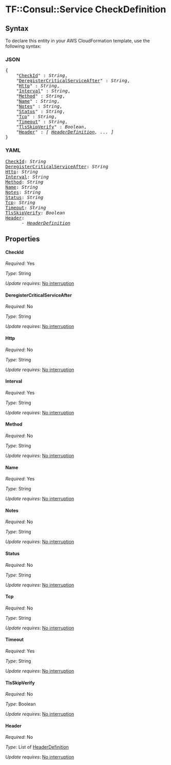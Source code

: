 # TF::Consul::Service CheckDefinition

## Syntax

To declare this entity in your AWS CloudFormation template, use the following syntax:

### JSON

<pre>
{
    "<a href="#checkid" title="CheckId">CheckId</a>" : <i>String</i>,
    "<a href="#deregistercriticalserviceafter" title="DeregisterCriticalServiceAfter">DeregisterCriticalServiceAfter</a>" : <i>String</i>,
    "<a href="#http" title="Http">Http</a>" : <i>String</i>,
    "<a href="#interval" title="Interval">Interval</a>" : <i>String</i>,
    "<a href="#method" title="Method">Method</a>" : <i>String</i>,
    "<a href="#name" title="Name">Name</a>" : <i>String</i>,
    "<a href="#notes" title="Notes">Notes</a>" : <i>String</i>,
    "<a href="#status" title="Status">Status</a>" : <i>String</i>,
    "<a href="#tcp" title="Tcp">Tcp</a>" : <i>String</i>,
    "<a href="#timeout" title="Timeout">Timeout</a>" : <i>String</i>,
    "<a href="#tlsskipverify" title="TlsSkipVerify">TlsSkipVerify</a>" : <i>Boolean</i>,
    "<a href="#header" title="Header">Header</a>" : <i>[ <a href="headerdefinition.md">HeaderDefinition</a>, ... ]</i>
}
</pre>

### YAML

<pre>
<a href="#checkid" title="CheckId">CheckId</a>: <i>String</i>
<a href="#deregistercriticalserviceafter" title="DeregisterCriticalServiceAfter">DeregisterCriticalServiceAfter</a>: <i>String</i>
<a href="#http" title="Http">Http</a>: <i>String</i>
<a href="#interval" title="Interval">Interval</a>: <i>String</i>
<a href="#method" title="Method">Method</a>: <i>String</i>
<a href="#name" title="Name">Name</a>: <i>String</i>
<a href="#notes" title="Notes">Notes</a>: <i>String</i>
<a href="#status" title="Status">Status</a>: <i>String</i>
<a href="#tcp" title="Tcp">Tcp</a>: <i>String</i>
<a href="#timeout" title="Timeout">Timeout</a>: <i>String</i>
<a href="#tlsskipverify" title="TlsSkipVerify">TlsSkipVerify</a>: <i>Boolean</i>
<a href="#header" title="Header">Header</a>: <i>
      - <a href="headerdefinition.md">HeaderDefinition</a></i>
</pre>

## Properties

#### CheckId

_Required_: Yes

_Type_: String

_Update requires_: [No interruption](https://docs.aws.amazon.com/AWSCloudFormation/latest/UserGuide/using-cfn-updating-stacks-update-behaviors.html#update-no-interrupt)

#### DeregisterCriticalServiceAfter

_Required_: No

_Type_: String

_Update requires_: [No interruption](https://docs.aws.amazon.com/AWSCloudFormation/latest/UserGuide/using-cfn-updating-stacks-update-behaviors.html#update-no-interrupt)

#### Http

_Required_: No

_Type_: String

_Update requires_: [No interruption](https://docs.aws.amazon.com/AWSCloudFormation/latest/UserGuide/using-cfn-updating-stacks-update-behaviors.html#update-no-interrupt)

#### Interval

_Required_: Yes

_Type_: String

_Update requires_: [No interruption](https://docs.aws.amazon.com/AWSCloudFormation/latest/UserGuide/using-cfn-updating-stacks-update-behaviors.html#update-no-interrupt)

#### Method

_Required_: No

_Type_: String

_Update requires_: [No interruption](https://docs.aws.amazon.com/AWSCloudFormation/latest/UserGuide/using-cfn-updating-stacks-update-behaviors.html#update-no-interrupt)

#### Name

_Required_: Yes

_Type_: String

_Update requires_: [No interruption](https://docs.aws.amazon.com/AWSCloudFormation/latest/UserGuide/using-cfn-updating-stacks-update-behaviors.html#update-no-interrupt)

#### Notes

_Required_: No

_Type_: String

_Update requires_: [No interruption](https://docs.aws.amazon.com/AWSCloudFormation/latest/UserGuide/using-cfn-updating-stacks-update-behaviors.html#update-no-interrupt)

#### Status

_Required_: No

_Type_: String

_Update requires_: [No interruption](https://docs.aws.amazon.com/AWSCloudFormation/latest/UserGuide/using-cfn-updating-stacks-update-behaviors.html#update-no-interrupt)

#### Tcp

_Required_: No

_Type_: String

_Update requires_: [No interruption](https://docs.aws.amazon.com/AWSCloudFormation/latest/UserGuide/using-cfn-updating-stacks-update-behaviors.html#update-no-interrupt)

#### Timeout

_Required_: Yes

_Type_: String

_Update requires_: [No interruption](https://docs.aws.amazon.com/AWSCloudFormation/latest/UserGuide/using-cfn-updating-stacks-update-behaviors.html#update-no-interrupt)

#### TlsSkipVerify

_Required_: No

_Type_: Boolean

_Update requires_: [No interruption](https://docs.aws.amazon.com/AWSCloudFormation/latest/UserGuide/using-cfn-updating-stacks-update-behaviors.html#update-no-interrupt)

#### Header

_Required_: No

_Type_: List of <a href="headerdefinition.md">HeaderDefinition</a>

_Update requires_: [No interruption](https://docs.aws.amazon.com/AWSCloudFormation/latest/UserGuide/using-cfn-updating-stacks-update-behaviors.html#update-no-interrupt)

